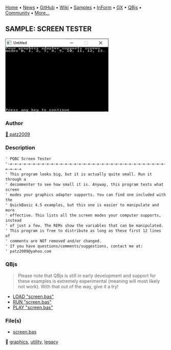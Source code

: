 [Home](https://qb64.com) • [News](../../news.md) • [GitHub](https://github.com/QB64Official/qb64) • [Wiki](https://github.com/QB64Official/qb64/wiki) • [Samples](../../samples.md) • [InForm](../../inform.md) • [GX](../../gx.md) • [QBjs](../../qbjs.md) • [Community](../../community.md) • [More...](../../more.md)

## SAMPLE: SCREEN TESTER

![screenshot.png](img/screenshot.png)

### Author

[🐝 patz2009](../patz2009.md) 

### Description

```text
' PQBC Screen Tester
'-=-=-=-=-=-=-=-=-=-=-=-=-=-=-=-=-=-=-=-=-=-=-=-=-=-=-=-=-=-=-=-=-=-=-=-=-=-=
' This program looks big, but it is actually quite small. Run it through a
' decommenter to see how small it is. Anyway, this program tests what screen
' modes your graphics adapter supports. You can find one included with the
' QuickBasic 4.5 examples, but this one is easier to manipulate and more
' effective. This lists all the screen modes your computer supports, instead
' of just a few. The REMs show the variables that can be manipulated.
' This program is free to distribute as long as these first 12 lines of
' comments are NOT removed and/or changed.
' If you have questions/comments/suggestions, contact me at:
' patz2009@yahoo.com
```

### QBjs

> Please note that QBjs is still in early development and support for these examples is extremely experimental (meaning will most likely not work). With that out of the way, give it a try!

* [LOAD "screen.bas"](https://v6p9d9t4.ssl.hwcdn.net/html/6029471/index.html?src=https://qb64.com/samples/screen-tester/src/screen.bas)
* [RUN "screen.bas"](https://v6p9d9t4.ssl.hwcdn.net/html/6029471/index.html?mode=auto&src=https://qb64.com/samples/screen-tester/src/screen.bas)
* [PLAY "screen.bas"](https://v6p9d9t4.ssl.hwcdn.net/html/6029471/index.html?mode=play&src=https://qb64.com/samples/screen-tester/src/screen.bas)

### File(s)

* [screen.bas](src/screen.bas)

🔗 [graphics](../graphics.md), [utility](../utility.md), [legacy](../legacy.md)
